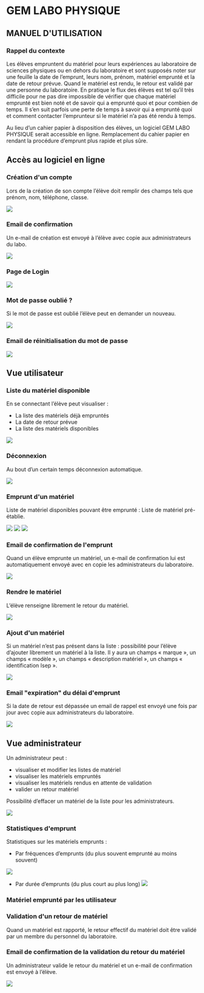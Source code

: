# GEM LABO PHYSIQUE

## MANUEL D'UTILISATION

### Rappel du contexte
Les élèves empruntent du matériel pour leurs expériences au laboratoire de 
sciences physiques ou en dehors du laboratoire et sont supposés noter sur une 
feuille la date de l’emprunt, leurs nom, prénom, matériel emprunté et la date de 
retour prévue.
Quand le matériel est rendu, le retour est validé par une personne du laboratoire.
En pratique le flux des élèves est tel qu’il très difficile pour ne pas dire 
impossible de vérifier que chaque matériel emprunté est bien noté et de savoir 
qui a emprunté quoi et pour combien de temps.
Il s’en suit parfois une perte de temps à savoir qui a emprunté quoi et comment 
contacter l’emprunteur si le matériel n’a pas été rendu à temps.

Au lieu d’un cahier papier à disposition des élèves, un logiciel GEM LABO 
PHYSIQUE serait accessible en ligne.
Remplacement du cahier papier en rendant la procédure d’emprunt plus rapide 
et plus sûre.


## Accès au logiciel en ligne

### Création d'un compte
Lors de la création de son compte l’élève doit remplir des champs tels que prénom, nom, téléphone, classe.

![](./markdown_resources/signup.png)

### Email de confirmation
Un e-mail de création est envoyé à l’élève avec copie aux administrateurs du labo.

![](./markdown_resources/emailUserCreated.png)

### Page de Login
![](./markdown_resources/login.png)

### Mot de passe oublié ?
Si le mot de passe est oublié l’élève peut en demander un nouveau.

![](./markdown_resources/forgotpassword.png)

### Email de réinitialisation du mot de passe
![](./markdown_resources/emailForgotPassword.png)

## Vue utilisateur
### Liste du matériel disponible
En se connectant l’élève peut visualiser :
- La liste des matériels déjà empruntés
- La date de retour prévue
- La liste des matériels disponibles

![](./markdown_resources/userpage.png)

### Déconnexion
Au bout d’un certain temps déconnexion automatique.

![](./markdown_resources/logout.png)

### Emprunt d'un matériel
Liste de matériel disponibles pouvant être emprunté : Liste de matériel pré-établie.

![](./markdown_resources/selectReturnDate.png)
![](./markdown_resources/selectReturnDate2.png)
![](./markdown_resources/returnDateWarning.png)

### Email de confirmation de l'emprunt
Quand un élève emprunte un matériel, un e-mail de confirmation lui est automatiquement envoyé avec en copie les administrateurs du laboratoire.

![](./markdown_resources/emailBorrowedTool.png)

### Rendre le matériel
L’élève renseigne librement le retour du matériel.

![](./markdown_resources/returnTool.png)

### Ajout d'un matériel
Si un matériel n’est pas présent dans la liste : possibilité pour l’élève d’ajouter librement un matériel à la liste. Il y aura un champs « marque », un champs « modèle », un champs « description matériel », un champs « identification Isep ».

![](./markdown_resources/addToolWarning.png)

### Email "expiration" du délai d'emprunt
Si la date de retour est dépassée un email de rappel est envoyé une fois par jour avec copie aux administrateurs du laboratoire.

![](./markdown_resources/emailExpired.png)

## Vue administrateur
Un administrateur peut :
- visualiser et modifier les listes de matériel 
- visualiser les matériels empruntés
- visualiser les matériels rendus en attente de validation
- valider un retour matériel

Possibilité d’effacer un matériel de la liste pour les administrateurs.

![](./markdown_resources/adminView.png)

### Statistiques d'emprunt
Statistiques sur les matériels emprunts :
- Par fréquences d’emprunts (du plus souvent emprunté au moins souvent)

![](./markdown_resources/stats.png)

- Par durée d’emprunts (du plus court au plus long)
![](./markdown_resources/stats2.png)

### Matériel emprunté par les utilisateur

### Validation d'un retour de matériel
Quand un matériel est rapporté, le retour effectif du matériel doit être validé par un membre du personnel du 
laboratoire.

### Email de confirmation de la validation du retour du matériel
Un administrateur valide le retour du matériel 
et un e-mail de confirmation est envoyé à l’élève.

![](./markdown_resources/emailReturnTool.png)